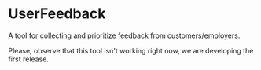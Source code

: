 # UserFeedback
A tool for collecting and prioritize feedback from customers/employers.

Please, observe that this tool isn't working right now, we are developing the first release.

